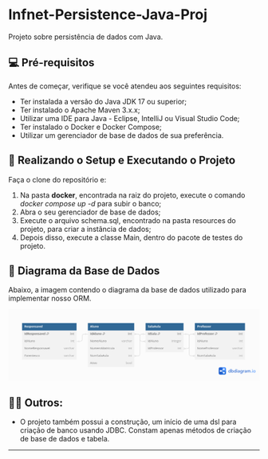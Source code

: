 # Infnet-Persistence-Java-Proj
Projeto sobre persistência de dados com Java.

## 💻 Pré-requisitos

Antes de começar, verifique se você atendeu aos seguintes requisitos:
* Ter instalada a versão do Java JDK 17 ou superior;
* Ter instalado o Apache Maven 3.x.x;
* Utilizar uma IDE para Java - Eclipse, IntelliJ ou Visual Studio Code;
* Ter instalado o Docker e Docker Compose;
* Utilizar um gerenciador de base de dados de sua preferência.

## 🚀 Realizando o Setup e Executando o Projeto

Faça o clone do repositório e:

1. Na pasta **docker**, encontrada na raiz do projeto, execute o comando *docker compose up -d* para subir o banco;
2. Abra o seu gerenciador de base de dados;
3. Execute o arquivo schema.sql, encontrado na pasta resources do projeto, para criar a instância de dados;
4. Depois disso, execute a classe Main, dentro do pacote de testes do projeto.

## 🎲 Diagrama da Base de Dados

Abaixo, a imagem contendo o diagrama da base de dados utilizado para implementar nosso ORM.

![Database-Diagram](infnet-java-project/img/Database-Diagram.png "Database-Diagram")

## 👨‍💻 Outros:

- O projeto também possui a construção, um início de uma dsl para criação de banco usando JDBC. Constam apenas métodos de criação de base de dados e tabela.

---
